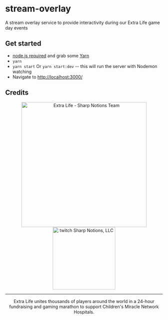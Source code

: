 # stream-overlay

A stream overlay service to provide interactivity during our Extra Life game day events


## Get started

- [node.js required](https://nodejs.org/en/) and grab some [Yarn](https://github.com/yarnpkg/yarn)
- `yarn`
- `yarn start` Or `yarn start:dev` -- this will run the server with Nodemon watching
- Navigate to [http://localhost:3000/](http://localhost:3000/)


## Credits
<p align="center">
  <a href="https://goo.gl/xExFj2"><img alt="Extra Life - Sharp Notions Team" src="https://www.extra-life.org/themes/extralife/img/logo.svg" width="400"></a>
  <a href="https://go.twitch.tv/sharpnotions"><img alt="twitch Sharp Notions, LLC" src="https://www.extra-life.org/themes/extralife/img/logo-twitch.svg" width="200"></a>
</p>

---
<p align="center">Extra Life unites thousands of players around the world in a 24-hour fundraising and gaming marathon
to support Children's Miracle Network Hospitals.
</p>
